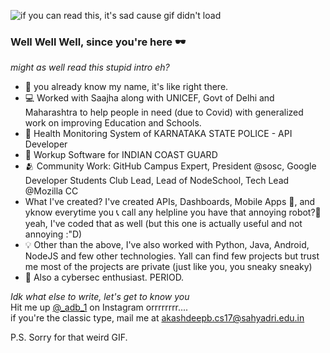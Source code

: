 ![if you can read this, it's sad cause gif didn't load](https://64.media.tumblr.com/608af8d539b006e8f67270e121d1698b/f767ef03c8c82dd2-52/s400x600/ac0a2e9168ca3eeac6fb853d5719dba4a39e02f1.gifv)

### Well Well Well, since you're here 🕶

_might as well read this stupid intro eh?_
 - 🌝 you already know my name, it's like right there.
 - 💻 Worked with Saajha along with UNICEF, Govt of Delhi and Maharashtra to help people in need (due to Covid) with generalized work on improving Education and Schools. 
 - 👮 Health Monitoring System of KARNATAKA STATE POLICE - API Developer
 - 🚢 Workup Software for INDIAN COAST GUARD 
 - 🫂 Community Work: GitHub Campus Expert, President @sosc, Google Developer Students Club Lead, Lead of NodeSchool, Tech Lead @Mozilla CC
 - What I've created? I've created APIs, Dashboards, Mobile Apps 📱, and yknow everytime you 📞 call any helpline you have that annoying robot?🤖 yeah, I've coded that as well (but this one is actually useful and not annoying :"D)
 - 💡 Other than the above, I've also worked with Python, Java, Android, NodeJS and few other technologies. Yall can find few projects but trust me most of the projects are private (just like you, you sneaky sneaky)
 - 🧻 Also a cybersec enthusiast. PERIOD.


_Idk what else to write, let's get to know you_  
Hit me up [@_adb_1](https://www.instagram.com/_adb_1/) on Instagram orrrrrrrr....  
if you're the classic type, mail me at akashdeepb.cs17@sahyadri.edu.in 


P.S. Sorry for that weird GIF.
